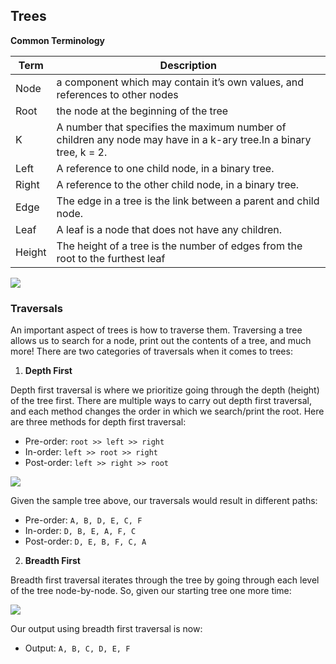 ## Trees

**Common Terminology**

| Term      | Description |
| ----------- | ----------- |
| Node | a component which may contain it’s own values, and references to other nodes |
| Root | the node at the beginning of the tree |
| K | A number that specifies the maximum number of children any node may have in a k-ary tree.In a binary tree, k = 2. |
| Left | A reference to one child node, in a binary tree. |
| Right | A reference to the other child node, in a binary tree. |
| Edge | The edge in a tree is the link between a parent and child node. |
| Leaf | A leaf is a node that does not have any children. |
| Height | The height of a tree is the number of edges from the root to the furthest leaf |

![](https://codefellows.github.io/common_curriculum/data_structures_and_algorithms/Code_401/class-15/resources/images/BinaryTree1.PNG)


### **Traversals**

An important aspect of trees is how to traverse them. Traversing a tree allows us to search for a node, print out the contents of a tree, and much more! There are two categories of traversals when it comes to trees:

1. **Depth First**

Depth first traversal is where we prioritize going through the depth (height) of the tree first. There are multiple ways to carry out depth first traversal, and each method changes the order in which we search/print the root. Here are three methods for depth first traversal:

- Pre-order: `root >> left >> right`
- In-order: `left >> root >> right`
- Post-order: `left >> right >> root`

![](https://codefellows.github.io/common_curriculum/data_structures_and_algorithms/Code_401/class-15/resources/images/tree-example.png)

Given the sample tree above, our traversals would result in different paths:

- Pre-order: `A, B, D, E, C, F`
- In-order: `D, B, E, A, F, C`
- Post-order: `D, E, B, F, C, A`

2. **Breadth First**

Breadth first traversal iterates through the tree by going through each level of the tree node-by-node. So, given our starting tree one more time:

![](https://codefellows.github.io/common_curriculum/data_structures_and_algorithms/Code_401/class-15/resources/images/tree-example.png)

Our output using breadth first traversal is now:

- Output: `A, B, C, D, E, F`